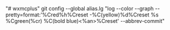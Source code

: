 "# wxmcplus" 
git config --global alias.lg "log --color --graph --pretty=format:'%Cred%h%Creset -%C(yellow)%d%Creset %s
 %Cgreen(%cr) %C(bold blue)<%an>%Creset' --abbrev-commit"